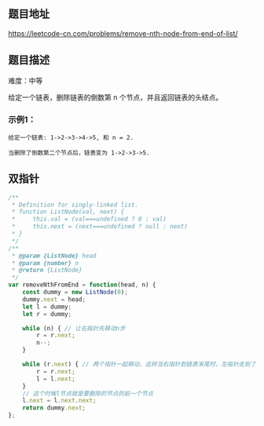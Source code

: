 ## 题目地址

https://leetcode-cn.com/problems/remove-nth-node-from-end-of-list/

## 题目描述

难度：中等

给定一个链表，删除链表的倒数第 n 个节点，并且返回链表的头结点。

### 示例1：

```
给定一个链表: 1->2->3->4->5, 和 n = 2.

当删除了倒数第二个节点后，链表变为 1->2->3->5.
```

## 双指针


```js
/**
 * Definition for singly-linked list.
 * function ListNode(val, next) {
 *     this.val = (val===undefined ? 0 : val)
 *     this.next = (next===undefined ? null : next)
 * }
 */
/**
 * @param {ListNode} head
 * @param {number} n
 * @return {ListNode}
 */
var removeNthFromEnd = function(head, n) {
    const dummy = new ListNode(0);
    dummy.next = head;
    let l = dummy;
    let r = dummy;

    while (n) { // 让右指针先移动n步
        r = r.next;
        n--;
    }

    while (r.next) { // 两个指针一起移动，这样当右指针到链表末尾时，左指针走到了要删除的节点
        r = r.next;
        l = l.next;
    }
    // 这个时候l节点就是要删除的节点的前一个节点
    l.next = l.next.next;
    return dummy.next;
};
```
